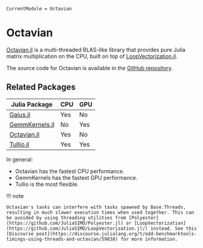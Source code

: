 ```@meta
CurrentModule = Octavian
```

# Octavian

[Octavian.jl](https://github.com/JuliaLinearAlgebra/Octavian.jl)
is a multi-threaded BLAS-like library that provides pure Julia
matrix multiplication on the CPU, built on top of
[LoopVectorization.jl](https://github.com/chriselrod/LoopVectorization.jl).

The source code for Octavian is available in the
[GitHub repository](https://github.com/JuliaLinearAlgebra/Octavian.jl).

## Related Packages

| Julia Package                                                    | CPU | GPU |
| ---------------------------------------------------------------- | --- | --- |
| [Gaius.jl](https://github.com/MasonProtter/Gaius.jl)             | Yes | No  |
| [GemmKernels.jl](https://github.com/JuliaGPU/GemmKernels.jl)     | No  | Yes |
| [Octavian.jl](https://github.com/JuliaLinearAlgebra/Octavian.jl) | Yes | No  |
| [Tullio.jl](https://github.com/mcabbott/Tullio.jl)               | Yes | Yes |

In general:
- Octavian has the fastest CPU performance.
- GemmKernels has the fastest GPU performance.
- Tullio is the most flexible.

!!! note

    Octavian's tasks can interfere with tasks spawned by Base.Threads, resulting in much slower execution times when used together. This can be avoided by using threading utilities from [Polyester](https://github.com/JuliaSIMD/Polyester.jl) or [LoopVectorization](https://github.com/JuliaSIMD/LoopVectorization.jl/) instead. See this [Discourse post](https://discourse.julialang.org/t/odd-benchmarktools-timings-using-threads-and-octavian/59838) for more information.


